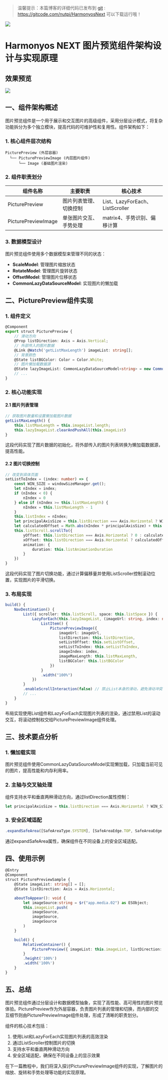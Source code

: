  
> 温馨提示：本篇博客的详细代码已发布到 [git](https://gitcode.com/nutpi/HarmonyosNext) : https://gitcode.com/nutpi/HarmonyosNext 可以下载运行哦！

![](../images/img_cf375330.png)

#  Harmonyos NEXT 图片预览组件架构设计与实现原理

## 效果预览

![](../images/img_0cb0cbb1.png)

## 一、组件架构概述

图片预览组件是一个用于展示和交互图片的高级组件，采用分层设计模式，将复杂功能拆分为多个独立模块，提高代码的可维护性和复用性。组件架构如下：

### 1. 核心组件层次结构

```
PicturePreview (外层容器)
  └── PicturePreviewImage (内层图片组件)
      └── Image (基础图片渲染)
```

### 2. 组件职责划分

| 组件名称 | 主要职责 | 核心技术 |
| --- | --- | --- |
| PicturePreview | 图片列表管理、切换控制 | List、LazyForEach、ListScroller |
| PicturePreviewImage | 单张图片交互、手势处理 | matrix4、手势识别、偏移计算 |

### 3. 数据模型设计

图片预览组件使用多个数据模型来管理不同的状态：

- **ScaleModel**: 管理图片缩放状态
- **RotateModel**: 管理图片旋转状态
- **OffsetModel**: 管理图片位移状态
- **CommonLazyDataSourceModel**: 实现图片的懒加载

## 二、PicturePreview组件实现

### 1. 组件定义

```typescript
@Component
export struct PicturePreview {
    // 滑动方向
    @Prop listDirection: Axis = Axis.Vertical;
    // 外部传入的图片数据
    @Link @Watch('getListMaxLength') imageList: string[];
    // 背景颜色
    @State listBGColor: Color = Color.White;
    // 图片懒加载数据源
    @State lazyImageList: CommonLazyDataSourceModel<string> = new CommonLazyDataSourceModel();
    // ...
}
```

### 2. 核心功能实现

#### 2.1 图片列表管理

```typescript
// 获取图片数量和设置懒加载图片数据
getListMaxLength() {
    this.listMaxLength = this.imageList.length;
    this.lazyImageList.clearAndPushAll(this.imageList)
}
```

这段代码实现了图片数据的初始化，将外部传入的图片列表转换为懒加载数据源，提高性能。

#### 2.2 图片切换控制

```typescript
// 改变到具体页面
setListToIndex = (index: number) => {
    const WIN_SIZE = windowSizeManager.get();
    let nIndex = index;
    if (nIndex < 0) {
        nIndex = 0
    } else if (nIndex >= this.listMaxLength) {
        nIndex = this.listMaxLength - 1
    }
    this.listIndex = nIndex;
    let principalAxisSize = this.listDirection === Axis.Horizontal ? WIN_SIZE.width : WIN_SIZE.height
    let calculatedOffset = Math.abs(nIndex * principalAxisSize) + this.listSpace * nIndex;
    this.listScroll.scrollTo({
        yOffset: this.listDirection === Axis.Horizontal ? 0 : calculatedOffset,
        xOffset: this.listDirection === Axis.Horizontal ? calculatedOffset : 0,
        animation: {
            duration: this.listAnimationDuration
        }
    })
}
```

这段代码实现了图片切换功能，通过计算偏移量并使用ListScroller控制滚动位置，实现图片的平滑切换。

### 3. 布局实现

```typescript
build() {
    NavDestination() {
        List({ scroller: this.listScroll, space: this.listSpace }) {
            LazyForEach(this.lazyImageList, (imageUrl: string, index: number) => {
                ListItem() {
                    PicturePreviewImage({
                        imageUrl: imageUrl,
                        listDirection: this.listDirection,
                        setListOffset: this.setListOffset,
                        setListToIndex: this.setListToIndex,
                        imageIndex: index,
                        imageMaxLength: this.listMaxLength,
                        listBGColor: this.listBGColor
                    })
                }
                .width("100%")
            })
        }
        .enableScrollInteraction(false) // 禁止List本身的滑动，避免滑动冲突
        // ...
    }
}
```

布局实现使用List组件和LazyForEach实现图片列表的渲染，通过禁用List的滚动交互，将滚动控制权交给PicturePreviewImage组件处理。

## 三、技术要点分析

### 1. 懒加载实现

图片预览组件使用CommonLazyDataSourceModel实现懒加载，只加载当前可见的图片，提高性能和内存利用率。

### 2. 主轴与交叉轴处理

组件支持水平和垂直两种滑动方向，通过listDirection属性控制：

```typescript
let principalAxisSize = this.listDirection === Axis.Horizontal ? WIN_SIZE.width : WIN_SIZE.height
```

### 3. 安全区域适配

```typescript
.expandSafeArea([SafeAreaType.SYSTEM], [SafeAreaEdge.TOP, SafeAreaEdge.BOTTOM])
```

通过expandSafeArea属性，确保组件在不同设备上的安全区域适配。

## 四、使用示例

```typescript
@Entry
@Component
struct PicturePreviewSample {
    @State imageList: string[] = [];
    @State listDirection: Axis = Axis.Horizontal;

    aboutToAppear(): void {
        let imageSource:string = $r("app.media.02") as ESObject;
        this.imageList.push(
            imageSource,
            imageSource,
            imageSource
        )
    }

    build() {
        RelativeContainer() {
            PicturePreview({ imageList: this.imageList, listDirection: this.listDirection })
        }
        .height('100%')
        .width('100%')
    }
}
```

## 五、总结

图片预览组件通过分层设计和数据模型抽象，实现了高性能、高可用性的图片预览体验。PicturePreview作为外层容器，负责图片列表的管理和切换，而内部的交互细节则由PicturePreviewImage组件处理，形成了清晰的职责划分。

组件的核心技术包括：

1. 使用List和LazyForEach实现图片列表的高效渲染
2. 通过ListScroller控制图片的切换
3. 支持水平和垂直两种滑动方向
4. 安全区域适配，确保在不同设备上的显示效果

在下一篇教程中，我们将深入探讨PicturePreviewImage组件的实现，了解图片的缩放、旋转和手势处理等功能的实现原理。
